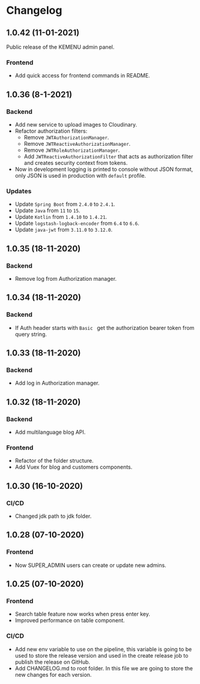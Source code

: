 # Changelog

## 1.0.42 (11-01-2021)

Public release of the KEMENU admin panel.

### Frontend

* Add quick access for frontend commands in README.

## 1.0.36 (8-1-2021)

### Backend

* Add new service to upload images to Cloudinary.
* Refactor authorization filters: 
  * Remove `JWTAuthorizationManager`.
  * Remove `JWTReactiveAuthorizationManager`.
  * Remove `JWTRoleAuthorizationManager`.
  * Add `JWTReactiveAuthorizationFilter` that acts as authorization filter and creates security context from tokens.
* Now in development logging is printed to console without JSON format, only JSON is used in production with `default` profile.

### Updates

* Update `Spring Boot` from `2.4.0` to `2.4.1`.
* Update `Java` from `11` to `15`.
* Update `Kotlin` from `1.4.10` to `1.4.21`.
* Update `logstash-logback-encoder` from `6.4` to `6.6`.
* Update `java-jwt` from `3.11.0` to `3.12.0`.

## 1.0.35 (18-11-2020)

### Backend

* Remove log from Authorization manager.

## 1.0.34 (18-11-2020)

### Backend

* If Auth header starts with `Basic ` get the authorization bearer token from query string.

## 1.0.33 (18-11-2020)

### Backend

* Add log in Authorization manager.

## 1.0.32 (18-11-2020)

### Backend

* Add multilanguage blog API.

### Frontend

* Refactor of the folder structure.
* Add Vuex for blog and customers components.

## 1.0.30 (16-10-2020)

### CI/CD

* Changed jdk path to jdk folder.

## 1.0.28 (07-10-2020)

### Frontend

* Now SUPER_ADMIN users can create or update new admins.

## 1.0.25 (07-10-2020)

### Frontend

* Search table feature now works when press enter key.
* Improved performance on table component.

### CI/CD

* Add new env variable to use on the pipeline, this 
variable is going to be used to store the release version 
and used in the create release job to publish the 
release on GitHub.
* Add CHANGELOG.md to root folder. In this file we are 
going to store the new changes for each version.
